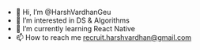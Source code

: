 - 👋 Hi, I’m @HarshVardhanGeu
- 👀 I’m interested in DS & Algorithms 
- 🌱 I’m currently learning React Native
- 📫 How to reach me recruit.harshvardhan@gmail.com

<!---
HarshVardhanGeu/HarshVardhanGeu is a ✨ special ✨ repository because its `README.md` (this file) appears on your GitHub profile.
You can click the Preview link to take a look at your changes.
--->
